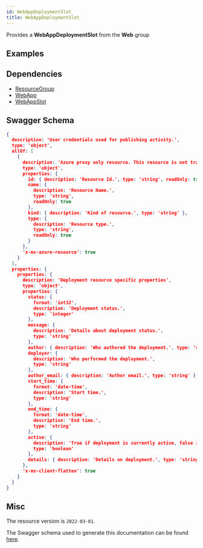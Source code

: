 ```yaml
---
id: WebAppDeploymentSlot
title: WebAppDeploymentSlot
---
```

Provides a **WebAppDeploymentSlot** from the **Web** group
## Examples
## Dependencies
- [ResourceGroup](../Resources/ResourceGroup.md)
- [WebApp](../Web/WebApp.md)
- [WebAppSlot](../Web/WebAppSlot.md)
## Swagger Schema
```json
{
  description: 'User credentials used for publishing activity.',
  type: 'object',
  allOf: [
    {
      description: 'Azure proxy only resource. This resource is not tracked by Azure Resource Manager.',
      type: 'object',
      properties: {
        id: { description: 'Resource Id.', type: 'string', readOnly: true },
        name: {
          description: 'Resource Name.',
          type: 'string',
          readOnly: true
        },
        kind: { description: 'Kind of resource.', type: 'string' },
        type: {
          description: 'Resource type.',
          type: 'string',
          readOnly: true
        }
      },
      'x-ms-azure-resource': true
    }
  ],
  properties: {
    properties: {
      description: 'Deployment resource specific properties',
      type: 'object',
      properties: {
        status: {
          format: 'int32',
          description: 'Deployment status.',
          type: 'integer'
        },
        message: {
          description: 'Details about deployment status.',
          type: 'string'
        },
        author: { description: 'Who authored the deployment.', type: 'string' },
        deployer: {
          description: 'Who performed the deployment.',
          type: 'string'
        },
        author_email: { description: 'Author email.', type: 'string' },
        start_time: {
          format: 'date-time',
          description: 'Start time.',
          type: 'string'
        },
        end_time: {
          format: 'date-time',
          description: 'End time.',
          type: 'string'
        },
        active: {
          description: 'True if deployment is currently active, false if completed and null if not started.',
          type: 'boolean'
        },
        details: { description: 'Details on deployment.', type: 'string' }
      },
      'x-ms-client-flatten': true
    }
  }
}
```
## Misc
The resource version is `2022-03-01`.

The Swagger schema used to generate this documentation can be found [here](https://github.com/Azure/azure-rest-api-specs/tree/main/specification/web/resource-manager/Microsoft.Web/stable/2022-03-01/WebApps.json).
